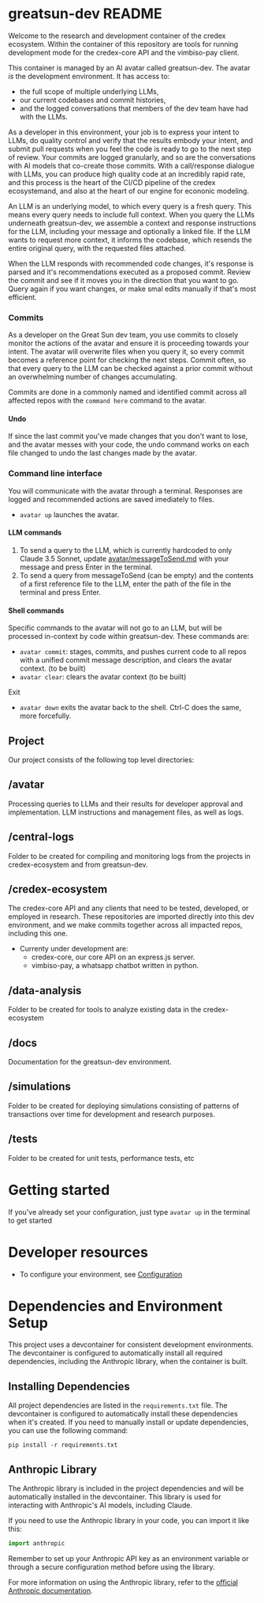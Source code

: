 # greatsun-dev README

Welcome to the research and development container of the credex ecosystem. Within the container of this repository are tools for running development mode for the credex-core API and the vimbiso-pay client.

This container is managed by an AI avatar called greatsun-dev. The avatar *is* the development environment. It has access to:
  - the full scope of multiple underlying LLMs,
  - our current codebases and commit histories,
  - and the logged conversations that members of the dev team have had with the LLMs.

As a developer in this environment, your job is to express your intent to LLMs, do quality control and verify that the results embody your intent, and submit pull requests when you feel the code is ready to go to the next step of review. Your commits are logged granularly, and so are the conversations with AI models that co-create those commits. With a call/response dialogue with LLMs, you can produce high quality code at an incredibly rapid rate, and this process is the heart of the CI/CD pipeline of the credex ecosystemand, and also at the heart of our engine for econonic modeling.

An LLM is an underlying model, to which every query is a fresh query. This means every query needs to include full context. When you query the LLMs underneath greatsun-dev, we assemble a context and response instructions for the LLM, including your message and optionally a linked file. If the LLM wants to request more context, it informs the codebase, which resends the entire original query, with the requested files attached.

When the LLM responds with recommended code changes, it's response is parsed and it's recommendations executed as a proposed commit. Review the commit and see if it moves you in the direction that you want to go. Query again if you want changes, or make smal edits manually if that's most efficient.

### Commits
As a developer on the Great Sun dev team, you use commits to closely monitor the actions of the avatar and ensure it is proceeding towards your intent. The avatar will overwrite files when you query it, so every commit becomes a reference point for checking the next steps. Commit often, so that every query to the LLM can be checked against a prior commit without an overwhelming number of changes accumulating.

Commits are done in a commonly named and identified commit across all affected repos with the `command here` command to the avatar.

#### Undo
If since the last commit you've made changes that you don't want to lose, and the avatar messes with your code, the undo command works on each file changed to undo the last changes made by the avatar.

### Command line interface
You will communicate with the avatar through a terminal. Responses are logged and recommended actions are saved imediately to files.
- `avatar up` launches the avatar.

#### LLM commands
1. To send a query to the LLM, which is currently hardcoded to only Claude 3.5 Sonnet, update [avatar/messageToSend.md](avatar/messageToSend.md) with your message and press Enter in the terminal.
2. To send a query from messageToSend (can be empty) and the contents of a first reference file to the LLM, enter the path of the file in the terminal and press Enter.

#### Shell commands
Specific commands to the avatar will not go to an LLM, but will be processed in-context by code within greatsun-dev. These commands are:
- `avatar commit`: stages, commits, and pushes current code to all repos with a unified commit message description, and clears the avatar context. (to be built)
- `avatar clear`: clears the avatar context (to be built)

Exit
- `avatar down` exits the avatar back to the shell. Ctrl-C does the same, more forcefully.

## Project
Our project consists of the following top level directories:

## /avatar
Processing queries to LLMs and their results for developer approval and implementation. LLM instructions and management files, as well as logs.

## /central-logs
Folder to be created for compiling and monitoring logs from the projects in credex-ecosystem and from greatsun-dev.

## /credex-ecosystem
The credex-core API and any clients that need to be tested, developed, or employed in research. These repositories are imported directly into this dev environment, and we make commits together across all impacted repos, including this one.

- Currenty under development are:
  - credex-core, our core API on an express.js server.
  - vimbiso-pay, a whatsapp chatbot written in python.

## /data-analysis
Folder to be created for tools to analyze existing data in the credex-ecosystem

## /docs
Documentation for the greatsun-dev environment.

## /simulations
Folder to be created for deploying simulations consisting of patterns of transactions over time for development and research purposes.

## /tests
Folder to be created for unit tests, performance tests, etc

# Getting started
If you've already set your configuration, just type `avatar up` in the terminal to get started

# Developer resources
- To configure your environment, see [Configuration](docs/greatsun-dev_configuration.md)

# Dependencies and Environment Setup

This project uses a devcontainer for consistent development environments. The devcontainer is configured to automatically install all required dependencies, including the Anthropic library, when the container is built.

## Installing Dependencies

All project dependencies are listed in the `requirements.txt` file. The devcontainer is configured to automatically install these dependencies when it's created. If you need to manually install or update dependencies, you can use the following command:

```
pip install -r requirements.txt
```

## Anthropic Library

The Anthropic library is included in the project dependencies and will be automatically installed in the devcontainer. This library is used for interacting with Anthropic's AI models, including Claude.

If you need to use the Anthropic library in your code, you can import it like this:

```python
import anthropic
```

Remember to set up your Anthropic API key as an environment variable or through a secure configuration method before using the library.

For more information on using the Anthropic library, refer to the [official Anthropic documentation](https://www.anthropic.com/developers).